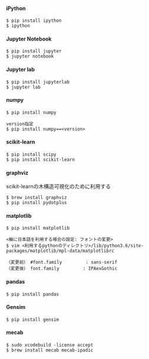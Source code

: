 #### iPython 

```
$ pip install ipython
$ ipython
```
  
#### Jupyter Notebook

```
$ pip install jupyter
$ jupyter notebook
```

#### Jupyter lab

```
$ pip install jupyterlab
$ jupyter lab
```

#### numpy

```
$ pip install numpy

version指定
$ pip install numpy==<version>
```

#### scikit-learn

```
$ pip install scipy
$ pip install scikit-learn
```

#### graphviz
scikit-learnの木構造可視化のために利用する

```
$ brew install graphviz
$ pip install pydotplus
```

#### matplotlib

```
$ pip install matplotlib

<軸に日本語を利用する場合の設定: フォントの変更>
$ vim <利用するpythonのディレクトリ>/lib/python3.6/site-packages/matplotlib/mpl-data/matplotlibrc

（変更前）　#font.family         : sans-serif
（変更後）　font.family         : IPAexGothic
```

#### pandas

```
$ pip install pandas
```

#### Gensim

```
$ pip install gensim
```

#### mecab

```
$ sudo xcodebuild -license accept
$ brew install mecab mecab-ipadic
```

